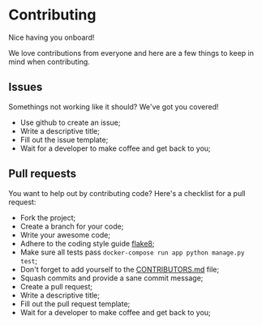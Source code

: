 # Contributing
Nice having you onboard!

We love contributions from everyone and here are a few things to keep in mind when contributing.

## Issues
Somethings not working like it should? We've got you covered!

 * Use github to create an issue;
 * Write a descriptive title;
 * Fill out the issue template;
 * Wait for a developer to make coffee and get back to you;

## Pull requests
You want to help out by contributing code? Here's a checklist for a pull request:

 * Fork the project;
 * Create a branch for your code;
 * Write your awesome code;
 * Adhere to the coding style guide [flake8][flake];
 * Make sure all tests pass `docker-compose run app python manage.py test`;
 * Don't forget to add yourself to the [CONTRIBUTORS.md](CONTRIBUTORS.md) file;
 * Squash commits and provide a sane commit message;
 * Create a pull request;
 * Write a descriptive title;
 * Fill out the pull request template;
 * Wait for a developer to make coffee and get back to you;

[flake]: http://flake8.pycqa.org/en/latest/
